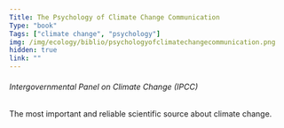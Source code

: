 ```yaml
---
Title: The Psychology of Climate Change Communication
Type: "book"
Tags: ["climate change", "psychology"]
img: /img/ecology/biblio/psychologyofclimatechangecommunication.png
hidden: true
link: ""
---
```


###### Intergovernmental Panel on Climate Change (IPCC)

The most important and reliable scientific source about climate change.